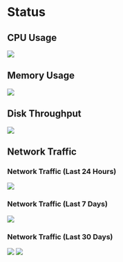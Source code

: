 # Status

## CPU Usage
<picture>
    <source srcset="/status/cpu-dark.png" media="(prefers-color-scheme: dark)">
    <img src="/status/cpu-light.png">
</picture>

## Memory Usage
<picture>
    <source srcset="/status/ram-dark.png" media="(prefers-color-scheme: dark)">
    <img src="/status/ram-light.png">
</picture>

## Disk Throughput
<picture>
    <source srcset="/status/disk-dark.png" media="(prefers-color-scheme: dark)">
    <img src="/status/disk-light.png">
</picture>

## Network Traffic
### Network Traffic (Last 24 Hours)
<picture>
    <source srcset="/status/network-dark.png" media="(prefers-color-scheme: dark)">
    <img src="/status/network-light.png">
</picture>

### Network Traffic (Last 7 Days)
<picture>
    <source srcset="/status/network-7d-dark.png" media="(prefers-color-scheme: dark)">
    <img src="/status/network-7d-light.png">
</picture>

### Network Traffic (Last 30 Days)
<picture>
    <source srcset="/status/vnstat-dark.png" media="(prefers-color-scheme: dark)">
    <img src="/status/vnstat.png">
</picture>

<picture>
    <source srcset="/status/vnstat-last-month-dark.png" media="(prefers-color-scheme: dark)">
    <img src="/status/vnstat-last-month.png">
</picture>

